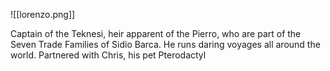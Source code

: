 ![[lorenzo.png]]

Captain of the Teknesi, heir apparent of the Pierro, who are part of the Seven Trade Families of Sidio Barca. He runs daring voyages all around the world. Partnered with Chris, his pet Pterodactyl